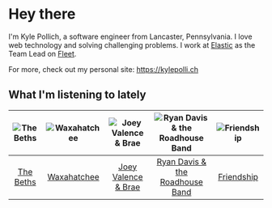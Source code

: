 # Hey there


I'm Kyle Pollich, a software engineer from Lancaster, Pennsylvania. I love web technology and solving challenging problems.
I work at [Elastic](https://www.elastic.co/) as the Team Lead on [Fleet](https://www.elastic.co/guide/en/fleet/current/fleet-overview.html).

For more, check out my personal site: https://kylepolli.ch

## What I'm listening to lately

<!-- begin artists -->
  |![The Beths](https://i.scdn.co/image/ab6761610000f178eb26b0d0de46b77e23675281)|![Waxahatchee](https://i.scdn.co/image/ab6761610000f178909fb4e2a0d9c0f880174263)|![Joey Valence & Brae](https://i.scdn.co/image/ab6761610000f1789ad467af1fdd8e8da87c26bd)|![Ryan Davis & the Roadhouse Band](https://i.scdn.co/image/ab6761610000f17807feaa6406c818798f2bde93)|![Friendship](https://i.scdn.co/image/ab6761610000f17882eeab9a79ab6498b5e8387d)|
  |:---:|:---:|:---:|:---:|:---:|
  |[The Beths](https://open.spotify.com/artist/7DjwIxbe8kpw4pqnzAMoin)|[Waxahatchee](https://open.spotify.com/artist/5IWCU0V9evBlW4gIeGY4zF)|[Joey Valence & Brae](https://open.spotify.com/artist/1q4618qKswelCGLoanFKQh)|[Ryan Davis & the Roadhouse Band](https://open.spotify.com/artist/7Ah0xZVyWfAL3Vd7OVvKuo)|[Friendship](https://open.spotify.com/artist/3IxsVnysqUrIyJ3eKdpugA)|
<!-- end artists -->
